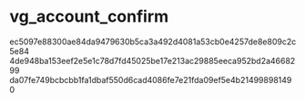 # vg_account_confirm
ec5097e88300ae84da9479630b5ca3a492d4081a53cb0e4257de8e809c2c5e84
4de948ba153eef2e5e1c78d7fd45025be17e213ac29885eeca952bd2a4668299
da07fe749bcbcbb1fa1dbaf550d6cad4086fe7e21fda09ef5e4b214998981490
